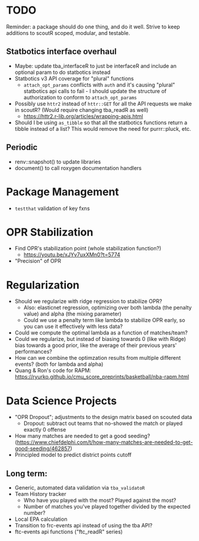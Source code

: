 # TODO

Reminder: a package should do one thing, and do it well. Strive to keep additions to scoutR scoped, modular, and testable.

## Statbotics interface overhaul
- Maybe: update tba_interfaceR to just be interfaceR and include an optional param to do statbotics instead
- Statbotics v3 API coverage for "plural" functions
    - `attach_opt_params` conflicts with `auth` and it's causing "plural" statbotics api calls to fail - I should update the structure of authorization to conform to `attach_opt_params`
- Possibly use `httr2` instead of `httr::GET` for all the API requests we make in scoutR? (Would require changing tba_readR as well)
    - https://httr2.r-lib.org/articles/wrapping-apis.html
- Should I be using `as_tibble` so that all the statbotics functions return a tibble instead of a list? This would remove the need for purrr::pluck, etc.

## Periodic
- renv::snapshot() to update libraries
- document() to call roxygen documentation handlers

# Package Management
- `testthat` validation of key fxns

# OPR Stabilization
- Find OPR's stabilization point (whole stabilization function?)
    - https://youtu.be/xJYv7uxXMn0?t=5774
- "Precision" of OPR

# Regularization
- Should we regularize with ridge regression to stabilize OPR?
    - Also: elasticnet regression, optimizing over both lambda (the penalty value) and alpha (the mixing parameter)
    - Could we use a penalty term like lambda to stabilize OPR early, so you can use it effectively with less data?
- Could we compute the optimal lambda as a function of matches/team?
- Could we regularize, but instead of biasing towards 0 (like with Ridge) bias towards a good prior, like the average of their previous years' performances?
- How can we combine the optimzation results from multiple different events? (both for lambda and alpha)
- Quang & Ron's code for RAPM: https://ryurko.github.io/cmu_score_preprints/basketball/nba-rapm.html

# Data Science Projects
- "OPR Dropout"; adjustments to the design matrix based on scouted data
    - Dropout: subtract out teams that no-showed the match or played exactly 0 offense
- How many matches are needed to get a good seeding? (https://www.chiefdelphi.com/t/how-many-matches-are-needed-to-get-good-seeding/462857)
- Principled model to predict district points cutoff

## Long term:
- Generic, automated data validation via `tba_validatoR`
- Team History tracker
    - Who have you played with the most? Played against the most?
    - Number of matches you've played together divided by the expected number?
- Local EPA calculation
- Transition to frc-events api instead of using the tba API? 
- ftc-events api functions ("ftc_readR" series)
